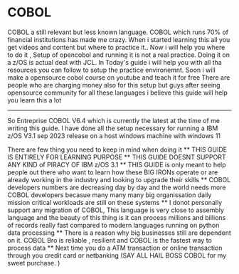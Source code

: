# COBOL
COBOL a still relevant but less known language. COBOL which runs 70% of financial institutions has made me crazy. When i started learning this all you get videos and content but where to practice it..  Now i will help you where to do it , Setup of opencobol and running it is not a real practice. Doing it on a z/OS is actual deal with JCL. 
In Today's guide i will help you with all tha resources you can follow to setup the practice environemnt. 
Soon i will make a opensource cobol course on youtube and teach it for free 
There are people who are charging money also for this setup but guys after seeing opensource community for all these languages i believe this guide will help you learn this a lot 
***********************************************************************************************************************************************************************************************************************************
So Entreprise COBOL V6.4 which is currently the latest at the time of me writing this guide.
I have done all the setup necessary for running a IBM z/OS V3.1 sep 2023 release on a host windows machine with windows 11 

There are few thing you need to keep in mind when doing it
** THIS GUIDE IS ENTIRELY FOR LEARNING PURPOSE 
** THIS GUIDE DOESNT SUPPORT ANY KIND of PIRACY OF IBM z/OS 3.1 
** THIS GUIDE is only meant to help people out there who want to learn how these BIG IRONs operate or are already working in the industry and looking to upgrade their skills 
** COBOL developers numbers are decreasing day by day and the world needs more COBOL developers becasue many many many big organissation daily mission critical workloads are still on these systems 
** I donot personally support any migration of COBOL, This language is very close to assembly language and the beauty of this thing is it can process millions and billions of records really fast compared to modern languages running on python data processing 
** There is a reason why big businesses still are dependent on it.  COBOL Bro is reliable , resilient and COBOL is the fastest way to process data 
** Next time you do a ATM transaction or online transaction through you credit card or netbanking (SAY ALL HAIL BOSS COBOL for my sweet purchase. )
